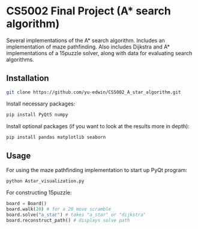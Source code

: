 # CS5002 Final Project (A* search algorithm)
Several implementations of the A* search algorithm. Includes an implementation of maze pathfinding. Also includes Dijkstra and A* implementations of a 15puzzle solver, along with data for evaluating search algorithms.

## Installation

```bash
git clone https://github.com/yu-edwin/CS5002_A_star_algorithm.git
```

Install necessary packages:
```bash
pip install PyQt5 numpy
```

Install optional packages (if you want to look at the results more in depth):
```bash
pip install pandas matplotlib seaborn
```

## Usage

For using the maze pathfinding implementation to start up PyQt program:

```bash
python Astar_visualization.py
```

For constructing 15puzzle:
```python
board = Board()
board.walk(20) # for a 20 move scramble
board.solve("a_star") # takes "a_star" or "dijkstra"
board.reconstruct_path() # displays solve path
```